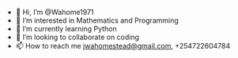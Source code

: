 - 👋 Hi, I’m @Wahome1971
- 👀 I’m interested in Mathematics and Programming
- 🌱 I’m currently learning Python
- 💞️ I’m looking to collaborate on coding
- 📫 How to reach me jwahomestead@gmail.com, +254722604784

<!---
Wahome1971/Wahome1971 is a ✨ special ✨ repository because its `README.md` (this file) appears on your GitHub profile.
You can click the Preview link to take a look at your changes.
--->
